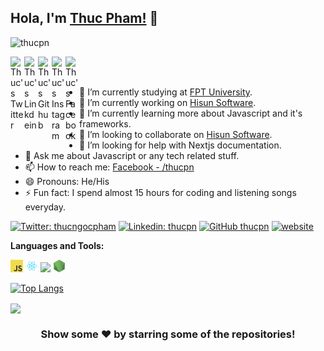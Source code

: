 ## Hola, I'm [Thuc Pham!](https://hisunsoftware.com) 👋

<p align="left"> <img src="https://komarev.com/ghpvc/?username=thucpn&label=Views&color=blue&style=plastic" alt="thucpn" /> </p>

<a href="https://twitter.com/thucngocpham">
  <img align="left" alt="Thuc's Twitter" width="22px" src="https://cdn.jsdelivr.net/npm/simple-icons@v3/icons/twitter.svg" />
</a>
<a href="https://www.linkedin.com/in/thucpn">
  <img align="left" alt="Thuc's Linkdein" width="22px" src="https://cdn.jsdelivr.net/npm/simple-icons@v3/icons/linkedin.svg" />
</a>
<a href="https://github.com/thucpn">
  <img align="left" alt="Thuc's Github" width="22px" src="https://cdn.jsdelivr.net/npm/simple-icons@v3/icons/github.svg" />
</a>
<a href="https://www.instagram.com/thucpn.inst">
  <img align="left" alt="Thuc's Instagram" width="22px" src="https://cdn.jsdelivr.net/npm/simple-icons@v3/icons/instagram.svg" />
</a>
<a href="https://www.facebook.com/thucpn">
  <img align="left" alt="Thuc's Facebook" width="22px" src="https://cdn.jsdelivr.net/npm/simple-icons@v3/icons/facebook.svg" />
</a>

<br/>
<br/>

- 🏫 I’m currently studying at [FPT University](http://www.fpt.edu.vn/).
- 🔭 I’m currently working on [Hisun Software](https://frontier.xyz/).
- 🌱 I’m currently learning more about Javascript and it's frameworks.
- 👯 I’m looking to collaborate on [Hisun Software](https://hisunsoftware.com).
- 🤔 I’m looking for help with Nextjs documentation.
- 💬 Ask me about Javascript or any tech related stuff.
- 📫 How to reach me: [Facebook - /thucpn](https://www.facebook.com/thucpn)
- 😄 Pronouns: He/His
- ⚡ Fun fact: I spend almost 15 hours for coding and listening songs everyday.

[![Twitter: thucngocpham](https://img.shields.io/twitter/follow/thucngocpham?style=social)](https://twitter.com/thucngocpham)
[![Linkedin: thucpn](https://img.shields.io/badge/-thucpn-blue?style=flat-square&logo=Linkedin&logoColor=white&link=https://www.linkedin.com/in/thucpn/)](https://www.linkedin.com/in/thucpn/)
[![GitHub thucpn](https://img.shields.io/github/followers/thucpn?label=follow&style=social)](https://github.com/thucpn)
[![website](https://img.shields.io/badge/PortfolioWebsite-hisunsoftware.com-2648ff?style=flat-square&logo=google-chrome)](https://hisunsoftware.com)

**Languages and Tools:**

<code><img height="20" src="https://raw.githubusercontent.com/github/explore/80688e429a7d4ef2fca1e82350fe8e3517d3494d/topics/javascript/javascript.png"></code>
<code><img height="20" src="https://raw.githubusercontent.com/github/explore/80688e429a7d4ef2fca1e82350fe8e3517d3494d/topics/react/react.png"></code>
<code><img height="20" src="https://cdn.worldvectorlogo.com/logos/next-js.svg"></code>
<code><img height="20" src="https://raw.githubusercontent.com/github/explore/80688e429a7d4ef2fca1e82350fe8e3517d3494d/topics/nodejs/nodejs.png"></code>

[![Top Langs](https://github-readme-stats.vercel.app/api/top-langs/?username=thucpn)](https://github.com/thucpn)

<a href="https://github.com/thucpn">
  <img align="center" src="https://github-readme-stats.vercel.app/api?username=thucpn&show_icons=true&theme=light&line_height=27" />
</a>

<div align="center">

### Show some ❤️ by starring some of the repositories!

</div>
